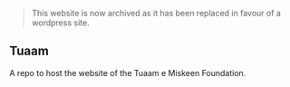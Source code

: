 > This website is now archived as it has been replaced in favour of a wordpress site.

## Tuaam
A repo to host the website of the Tuaam e Miskeen Foundation.

